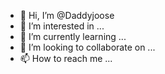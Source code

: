 - 👋 Hi, I’m @Daddyjoose
- 👀 I’m interested in ...
- 🌱 I’m currently learning ...
- 💞️ I’m looking to collaborate on ...
- 📫 How to reach me ...

<!---
Daddyjoose/Daddyjoose is a ✨ special ✨ repository because its `README.md` (this file) appears on your GitHub profile.
You can click the Preview link to take a look at your changes.
--->
